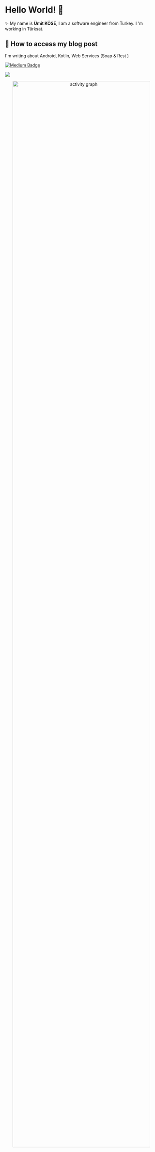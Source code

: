 # Hello World! 👋

✨ My name is **Ümit KÖSE**, I am a software engineer from Turkey. I 'm working in Türksat. <br>

## 📝 How to access my blog post

I'm writing about Android, Kotlin, Web Services (Soap & Rest ) 

[![Medium Badge](https://img.shields.io/badge/umiitkose.com-follow%20my%20Blog-blue?style=for-the-badge&logo=)](https://www.umiitkose.com)


![](https://komarev.com/ghpvc/?username=umiitkose)
<p align="center">
    <a href="#">
        <img src="https://github-readme-activity-graph.vercel.app/graph?username=umiitkose&theme=tokyo-night&hide_border=true&hide_title=false&area=true&custom_title=Total%20contribution%20graph%20in%20all%20repo" width="95%" alt="activity graph">
    </a>
</p>

<p align="center">
  <img height="170em" width:"100em" src="https://github-readme-stats.vercel.app/api?username=umiitkose&show_icons=true&hide_border=true&theme=midnight-purple&count_private=true"/>
  <img height="170em" src="https://github-readme-stats.vercel.app/api/top-langs/?username=umiitkose&theme=midnight-purple&hide_border=true&layout=compact"/>
</p>
<hr>

## 📫 How to reach me


<a href="https://www.linkedin.com/in/umiitkose/" target="_blank" rel="nofollow"><img alt="Umit's Linkedin" src="https://img.shields.io/badge/LinkedIn-black?style=for-the-badge&logo=linkedin&logoColor=white" /></a>
<a href="mailto:umiitkose@gmail.com" target="_blank" rel="nofollow"><img alt="Umit's Mail Address" src="https://img.shields.io/badge/Gmail-black?style=for-the-badge&logo=gmail&logoColor=white" /></a>
<a href="https://x.com/umiitkose" target="_blank" rel="nofollow"><img alt="Umit's Twitter Address" src="https://img.shields.io/badge/x-black?style=for-the-badge&logo=x&logoColor=white" /></a>

 <hr>
